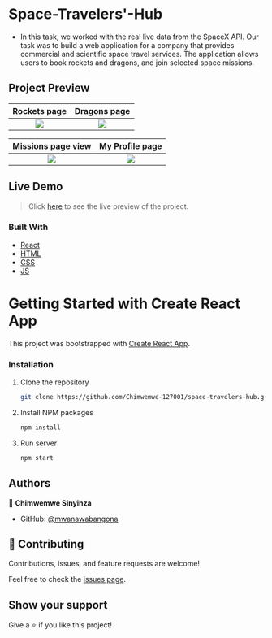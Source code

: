 # Space-Travelers'-Hub
- In this task, we worked with the real live data from the SpaceX API. Our task was to build a web application for a company that provides commercial and scientific space travel services. The application allows users to book rockets and dragons, and join selected space missions.

## Project Preview

Rockets page                             |  Dragons page
:---------------------------------------:|:---------------------------------------:
![](./project_preview/rockets.png)       |  ![](./project_preview/dragons.png) 

Missions page view                       |  My Profile page
:---------------------------------------:|:---------------------------------------:
![](./project_preview/missions.png)      |  ![](./project_preview/myprofile.png) 

## Live Demo
> Click [here](https://space-travelers-hub-react.netlify.app/) to see the live preview of the project.

### Built With

- [React](https://es.reactjs.org/)
- [HTML](https://www.w3schools.com/html/)
- [CSS](https://www.w3schools.com/css/)
- [JS](https://www.javascript.com/)

# Getting Started with Create React App

This project was bootstrapped with [Create React App](https://github.com/facebook/create-react-app).

### Installation

1. Clone the repository
   ```sh
   git clone https://github.com/Chimwemwe-127001/space-travelers-hub.git
   ```
2. Install NPM packages
   ```sh
   npm install
   ```
3. Run server
   ```sh
   npm start
   ```
## Authors

👤 **Chimwemwe Sinyinza**

- GitHub: [@mwanawabangona](https://github.com/mwanawabangona)


## 🤝 Contributing

Contributions, issues, and feature requests are welcome!

Feel free to check the [issues page](../../issues/).

## Show your support

Give a ⭐️ if you like this project!
